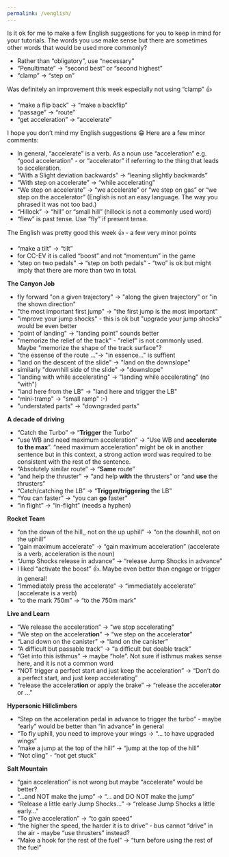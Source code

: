 ```yaml
---
permalink: /venglish/
---
```

Is it ok for me to make a few English suggestions for you to keep in mind for your tutorials.  The words you use make sense but there are sometimes other words that would be used more commonly?

- Rather than “obligatory”, use “necessary”
- “Penultimate” → “second best” or  “second highest”
- “clamp” → “step on”

Was definitely an improvement this week especially not using “clamp” 👍

- “make a flip back” → “make a backflip”
- “passage” → “route”
- “get acceleration” → “accelerate”

I hope you don’t mind my English suggestions 😁
Here are a few minor comments:

- In general, “accelerate” is a verb.  As a noun use “acceleration” e.g. “good acceleration” -  or “accelerator” if referring to the thing that leads to acceleration.
- “With a Slight deviation backwards” → “leaning slightly backwards”
- “With step on accelerate” → “while accelerating”
- “We step on accelerate” → “we accelerate” or “we step on gas” or “we step on the accelerator” (English is not an easy language. The way you phrased it was not too bad.)
 - “Hillock” → “hill” or “small hill” (hillock is not a commonly used word)
- “flew” is past tense.  Use “fly” if present tense.

The English was pretty good this week 👍 - a few very minor points
- “make a tilt” → “tilt”
- for CC-EV it is called “boost” and not “momentum” in the game
- “step on two pedals” → “step on both pedals” - “two” is ok but might imply that there are more than two in total.

**The Canyon Job** 
- fly forward "on a given trajectory" -> "along the given trajectory" or  "in the shown direction"
- "the most important first jump" -> "the first jump is the most important"
- "improve your jump shocks" - this is ok but "upgrade your jump shocks" would be even better
- "point of landing" -> "landing point" sounds better
- "memorize the relief of the track" - "relief" is not commonly used.  Maybe "memorize the shape of the track surface"?
- "the essense of the route ..."-> "in essence..." is suffient
- "land on the descent of the slide" -> "land on the downslope" 
- similarly "downhill side of the slide" -> "downslope"
- "landing with while accelerating" -> "landing while accelerating" (no "with")
- "land here from the LB" -> "land here and trigger the LB"
- "mini-tramp" -> "small ramp" :-)
- "understated parts" -> "downgraded parts"

**A decade of driving**
- “Catch the Turbo” → “**Trigger** the Turbo”
- “use WB and need maximum acceleration” → “Use WB and **accelerate to the max**”.  “need maximum acceleration” might be ok in another sentence but in this context, a strong action word was required to be consistent with the rest of the sentence.
- “Absolutely similar route” → “**Same** route”
- “and help the thruster” → “and help **with** the thrusters” or “and **use** the thrusters”
- “Catch/catching the LB” → “**Trigger/triggering** the LB”
- “You can faster” → “you can **go** faster”
- “in flight” → “in-flight”  (needs a hyphen)

**Rocket Team**
- “on the down of the hill,, not on the up uphill” → “on the downhill, not on the uphill”
- “gain maximum accelerate” → “gain maximum acceleration” (accelerate is a verb, acceleration is the noun)
- “Jump Shocks release in advance” → “release Jump Shocks in advance”
- I liked “activate the boost” 👍.  Maybe even better than engage or trigger in general!
- “Immediately press the accelerate” → “immediately accelerate” (accelerate is a verb)
- “to the mark 750m” → “to the 750m mark”

**Live and Learn**
- “We release the acceleration” → “we stop accelerating”
- “We step on the accelera**tion**” → “we step on the accelera**tor**”
- “Land down on the canister” → “land on the canister”
- “A difficult but passable track” → “a difficult but doable track”
- “Get into this isthmus” → maybe “hole”.  Not sure if isthmus makes sense here, and it is not a common word
- “NOT trigger a perfect start and just keep the acceleration” → “Don’t do a perfect start, and just keep accelerating”
- “release the accelera**tion** or apply the brake” → “release the accelera**tor** or …”

**Hypersonic Hillclimbers**
-  “Step on the acceleration pedal in advance to trigger the turbo” - maybe “early” would be better than “in advance” in general
- “To fly uphill, you need to improve your wings → “… to have upgraded wings”
- “make a jump at the top of the hill”  → “jump at the top of the hill”
- “Not cling” - “not get stuck”

**Salt Mountain**
- “gain acceleration” is not wrong but maybe “accelerate” would be better?
- “…and NOT make the jump” → “… and DO NOT make the jump”
- “Release a little early Jump Shocks…” → “release Jump Shocks a little early…"
- “To give acceleration” → “to gain speed”
- “the higher the speed, the harder it is to drive” - bus cannot “drive” in the air - maybe “use thrusters” instead?
- “Make a hook for the rest of the fuel” → “turn before using the rest of the fuel”

